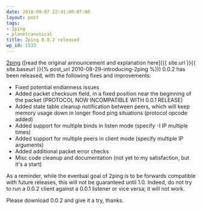 ```yaml
---
date: 2010-09-07 22:41:00-07:00
layout: post
tags:
- 2ping
- planetcanonical
title: 2ping 0.0.2 released
wp_id: 1533
---
```

[2ping](https://www.finnie.org/software/2ping/) ([read the original announcement and explanation here]({{ site.url }}{{ site.baseurl }}{% post_url 2010-08-29-introducing-2ping %})) 0.0.2 has been released, with the following fixes and improvements:

  * Fixed potential endianness issues
  * Added packet checksum field, in a fixed position near the beginning of the packet (PROTOCOL NOW INCOMPATIBLE WITH 0.0.1 RELEASE)
  * Added state table cleanup notification between peers, which will keep memory usage down in longer flood ping situations (protocol opcode added)
  * Added support for multiple binds in listen mode (specify -I IP multiple times)
  * Added support for multiple peers in client mode (specify multiple IP arguments)
  * Added additional packet error checks
  * Misc code cleanup and documentation (not yet to my satisfaction, but it's a start)

As a reminder, while the eventual goal of 2ping is to be forwards compatible with future releases, this will not be guaranteed until 1.0. Indeed, do not try to run a 0.0.2 client against a 0.0.1 listener or vice versa; it will not work.

Please download 0.0.2 and give it a try, thanks.
